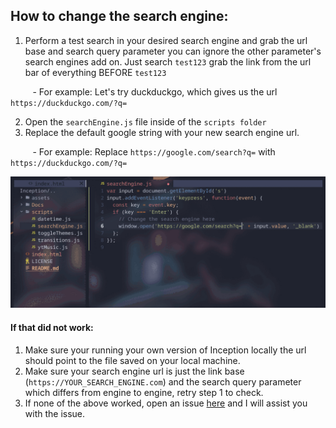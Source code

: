 ## How to change the search engine:
1. Perform a test search in your desired search engine and grab the url base and search query parameter you can ignore the other parameter's search engines add on. Just search `test123` grab the link from the url bar of everything BEFORE `test123`

&nbsp;&nbsp;&nbsp;&nbsp;&nbsp;&nbsp;&nbsp;&nbsp;&nbsp;- For example: Let's try duckduckgo, which gives us the url `https://duckduckgo.com/?q=`

2. Open the `searchEngine.js` file inside of the `scripts folder`
3. Replace the default google string with your new search engine url.

&nbsp;&nbsp;&nbsp;&nbsp;&nbsp;&nbsp;&nbsp;&nbsp;&nbsp;- For example: Replace `https://google.com/search?q=` with `https://duckduckgo.com/?q=`

<img src=https://github.com/antonio-hickey/Inception/blob/main/assets/images/Doc%20Gifs/changeSearchEngine.gif width="700"/>

#### If that did not work:
1. Make sure your running your own version of Inception locally
   the url should point to the file saved on your local machine.
2. Make sure your search engine url is just the link base (`https://YOUR_SEARCH_ENGINE.com`) and the search query parameter which differs from engine to engine, retry step 1 to check. 
3. If none of the above worked, open an issue [here](https://github.com/antonio-hickey/Inception/issues/new)
   and I will assist you with the issue.
